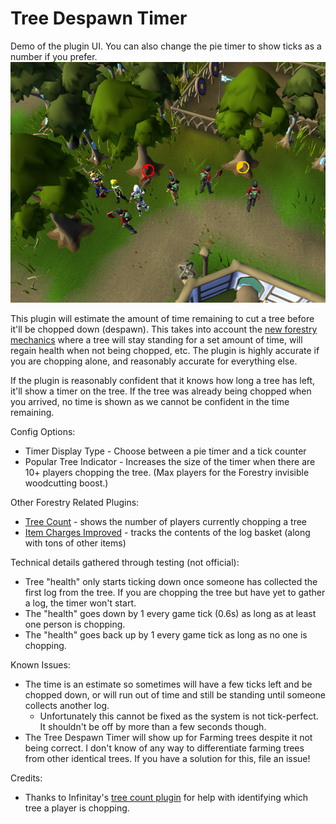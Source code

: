 # Tree Despawn Timer

Demo of the plugin UI. You can also change the pie timer to show ticks as a number if you prefer.
![Demo](./demo.png)

This plugin will estimate the amount of time remaining to cut a tree before it'll be chopped down (despawn). This takes
into account the [new forestry mechanics](https://oldschool.runescape.wiki/w/Forestry) where a tree will stay standing
for a set amount of time, will regain health
when not being chopped, etc. The plugin is highly accurate if you are chopping alone, and reasonably accurate for
everything else.

If the plugin is reasonably confident that it knows how long a tree has left, it'll show a timer on the tree. If the
tree was already being chopped when you arrived, no time is shown as we cannot be confident in the time remaining.

Config Options:

* Timer Display Type - Choose between a pie timer and a tick counter
* Popular Tree Indicator - Increases the size of the timer when there are 10+ players chopping the tree. (Max players
  for the Forestry invisible woodcutting boost.)

Other Forestry Related Plugins:

* [Tree Count](https://runelite.net/plugin-hub/show/treecount) - shows the number of players currently chopping a tree
* [Item Charges Improved](https://runelite.net/plugin-hub/show/tictac7x-charges) - tracks the contents of the log
  basket (along with tons of other items)

Technical details gathered through testing (not official):

* Tree "health" only starts ticking down once someone has collected the first log from the tree. If you are chopping the
  tree but have yet to gather a log, the timer won't start.
* The "health" goes down by 1 every game tick (0.6s) as long as at least one person is chopping.
* The "health" goes back up by 1 every game tick as long as no one is chopping.

Known Issues:

* The time is an estimate so sometimes will have a few ticks left and be chopped down, or will run out of time and still
  be standing until someone collects another log.
    * Unfortunately this cannot be fixed as the system is not tick-perfect. It shouldn't be off by more than a few
      seconds though.
* The Tree Despawn Timer will show up for Farming trees despite it not being correct. I don't know of any way to
  differentiate farming trees from other identical trees. If you have a solution for this, file an issue!

Credits:

* Thanks to Infinitay's [tree count plugin](https://github.com/Infinitay/tree-count-plugin) for help with identifying
  which tree a player is chopping.